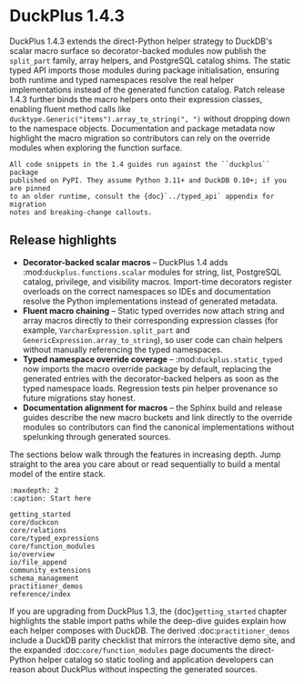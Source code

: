 # DuckPlus 1.4.3

DuckPlus 1.4.3 extends the direct-Python helper strategy to DuckDB's scalar
macro surface so decorator-backed modules now publish the `split_part` family,
array helpers, and PostgreSQL catalog shims. The static typed API imports those
modules during package initialisation, ensuring both runtime and typed
namespaces resolve the real helper implementations instead of the generated
function catalog. Patch release 1.4.3 further binds the macro helpers onto their
expression classes, enabling fluent method calls like
``ducktype.Generic("items").array_to_string(", ")`` without dropping down to the
namespace objects. Documentation and package metadata now highlight the macro
migration so contributors can rely on the override modules when exploring the
function surface.

```{tip}
All code snippets in the 1.4 guides run against the ``duckplus`` package
published on PyPI. They assume Python 3.11+ and DuckDB 0.10+; if you are pinned
to an older runtime, consult the {doc}`../typed_api` appendix for migration
notes and breaking-change callouts.
```

## Release highlights

- **Decorator-backed scalar macros** – DuckPlus 1.4 adds
  :mod:`duckplus.functions.scalar` modules for string, list, PostgreSQL catalog,
  privilege, and visibility macros. Import-time decorators register overloads
  on the correct namespaces so IDEs and documentation resolve the Python
  implementations instead of generated metadata.
- **Fluent macro chaining** – Static typed overrides now attach string and
  array macros directly to their corresponding expression classes (for example,
  ``VarcharExpression.split_part`` and ``GenericExpression.array_to_string``),
  so user code can chain helpers without manually referencing the typed
  namespaces.
- **Typed namespace override coverage** – :mod:`duckplus.static_typed` now
  imports the macro override package by default, replacing the generated
  entries with the decorator-backed helpers as soon as the typed namespace
  loads. Regression tests pin helper provenance so future migrations stay
  honest.
- **Documentation alignment for macros** – the Sphinx build and release guides
  describe the new macro buckets and link directly to the override modules so
  contributors can find the canonical implementations without spelunking through
  generated sources.

The sections below walk through the features in increasing depth. Jump straight
to the area you care about or read sequentially to build a mental model of the
entire stack.

```{toctree}
:maxdepth: 2
:caption: Start here

getting_started
core/duckcon
core/relations
core/typed_expressions
core/function_modules
io/overview
io/file_append
community_extensions
schema_management
practitioner_demos
reference/index
```

If you are upgrading from DuckPlus 1.3, the {doc}`getting_started` chapter
highlights the stable import paths while the deep-dive guides explain how each
helper composes with DuckDB. The derived :doc:`practitioner_demos` include a
DuckDB parity checklist that mirrors the interactive demo site, and the
expanded :doc:`core/function_modules` page documents the direct-Python helper
catalog so static tooling and application developers can reason about DuckPlus
without inspecting the generated sources.
